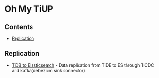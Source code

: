 # Oh My TiUP
## Contents

- [Replication](#Replication)

## Replication
- [TiDB to Elasticsearch](https://toadd) - Data replication from TiDB to ES through TiCDC and kafka(debezium sink connector)
